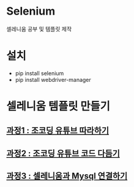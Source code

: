 # Selenium
 셀레니움 공부 및 템플릿 제작
# 설치
- pip install selenium
- pip install webdriver-manager

# 셀레니움 템플릿 만들기
## [과정1 : 조코딩 유튜브 따라하기](https://github.com/songyw0517/Selenium/tree/main/selenium/clone_coding/jocoding)
## [과정2 : 조코딩 유튜브 코드 다듬기](https://github.com/songyw0517/Selenium/tree/main/selenium/seleniumTemplate/example1_ImageDown/src)
## [과정3 : 셀레니움과 Mysql 연결하기](https://github.com/songyw0517/Selenium/blob/main/selenium/seleniumTemplate/example2_Mysql/example2_Mysql.md)